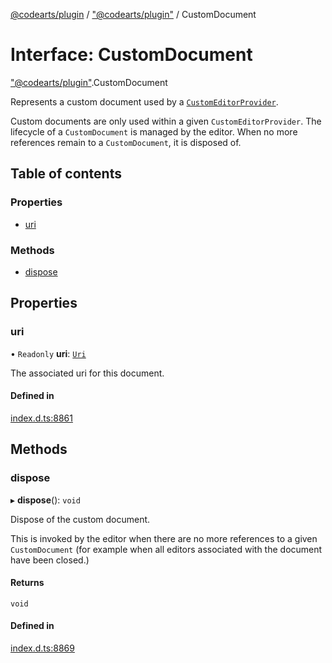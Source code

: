 [@codearts/plugin](../README.md) / ["@codearts/plugin"](../modules/_codearts_plugin_.md) / CustomDocument

# Interface: CustomDocument

["@codearts/plugin"](../modules/_codearts_plugin_.md).CustomDocument

Represents a custom document used by a [`CustomEditorProvider`](codearts_plugin_.CustomEditorProvider.md).

Custom documents are only used within a given `CustomEditorProvider`. The lifecycle of a `CustomDocument` is
managed by the editor. When no more references remain to a `CustomDocument`, it is disposed of.

## Table of contents

### Properties

- [uri](codearts_plugin_.CustomDocument.md#uri)

### Methods

- [dispose](codearts_plugin_.CustomDocument.md#dispose)

## Properties

### uri

• `Readonly` **uri**: [`Uri`](../classes/codearts_plugin_.Uri.md)

The associated uri for this document.

#### Defined in

[index.d.ts:8861](https://github.com/shuyaqian/cloudide-plugin-api/blob/3fbdd11/index.d.ts#L8861)

## Methods

### dispose

▸ **dispose**(): `void`

Dispose of the custom document.

This is invoked by the editor when there are no more references to a given `CustomDocument` (for example when
all editors associated with the document have been closed.)

#### Returns

`void`

#### Defined in

[index.d.ts:8869](https://github.com/shuyaqian/cloudide-plugin-api/blob/3fbdd11/index.d.ts#L8869)
